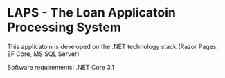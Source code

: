 # LAPS - The Loan Applicatoin Processing System

This applicatoin is developed on the .NET technology stack (Razor Pages, EF Core, MS SQL Server)

Software requirements:
.NET Core 3.1
